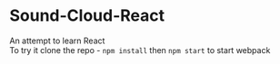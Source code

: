 # Sound-Cloud-React
An attempt to learn React<br/>
To try it clone the repo - `npm install` then `npm start` to start webpack 
